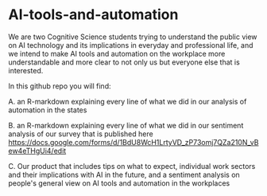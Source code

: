 # AI-tools-and-automation
We are two Cognitive Science students trying to understand the public view on AI technology and its implications in everyday and professional life, and we intend to make AI tools and automation on the workplace more understandable and more clear to not only us but everyone else that is interested. 

In this github repo you will find:

A. an R-markdown explaining every line of what we did in our analysis of automation in the states

B. an R-markdown explaining every line of what we did in our sentiment analysis of our survey that is published here https://docs.google.com/forms/d/1BdU8WcH1LrtyVD_zP73omj7QZa210N_vBew4eTHgUi4/edit

C. Our product that includes tips on what to expect, individual work sectors and their implications with AI in the future, and a sentiment analysis on people's general view on AI tools and automation in the workplaces
